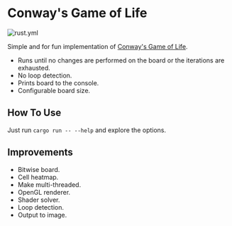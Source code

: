# Conway's Game of Life

![rust.yml](https://github.com/vgobbo/conway/actions/workflows/rust.yml/badge.svg)

Simple and for fun implementation of [Conway's Game of Life](https://en.wikipedia.org/wiki/Conway%27s_Game_of_Life).

- Runs until no changes are performed on the board or the iterations are exhausted.
- No loop detection.
- Prints board to the console.
- Configurable board size.

## How To Use

Just run `cargo run -- --help` and explore the options.

## Improvements

- Bitwise board.
- Cell heatmap.
- Make multi-threaded.
- OpenGL renderer.
- Shader solver.
- Loop detection.
- Output to image.